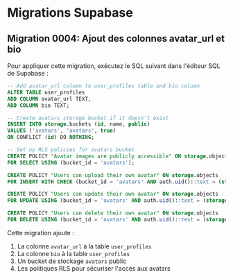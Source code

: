 # Migrations Supabase

## Migration 0004: Ajout des colonnes avatar_url et bio

Pour appliquer cette migration, exécutez le SQL suivant dans l'éditeur SQL de Supabase :

```sql
-- Add avatar_url column to user_profiles table and bio column
ALTER TABLE user_profiles
ADD COLUMN avatar_url TEXT,
ADD COLUMN bio TEXT;

-- Create avatars storage bucket if it doesn't exist
INSERT INTO storage.buckets (id, name, public)
VALUES ('avatars', 'avatars', true)
ON CONFLICT (id) DO NOTHING;

-- Set up RLS policies for avatars bucket
CREATE POLICY "Avatar images are publicly accessible" ON storage.objects
FOR SELECT USING (bucket_id = 'avatars');

CREATE POLICY "Users can upload their own avatar" ON storage.objects
FOR INSERT WITH CHECK (bucket_id = 'avatars' AND auth.uid()::text = (storage.foldername(name))[1]);

CREATE POLICY "Users can update their own avatar" ON storage.objects
FOR UPDATE USING (bucket_id = 'avatars' AND auth.uid()::text = (storage.foldername(name))[1]);

CREATE POLICY "Users can delete their own avatar" ON storage.objects
FOR DELETE USING (bucket_id = 'avatars' AND auth.uid()::text = (storage.foldername(name))[1]);
```

Cette migration ajoute :

1. La colonne `avatar_url` à la table `user_profiles`
2. La colonne `bio` à la table `user_profiles`
3. Un bucket de stockage `avatars` public
4. Les politiques RLS pour sécuriser l'accès aux avatars

